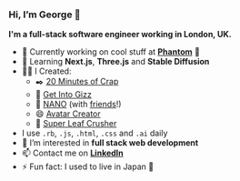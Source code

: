 ### Hi, I’m George 👋
**I'm a full-stack software engineer working in London, UK.**

- 💪 Currently working on cool stuff at **[Phantom](https://www.phantom.land)** 👻
- 🌱 Learning **Next.js**, **Three.js** and **Stable Diffusion**
- 👷‍♂️ I Created:
  - ✒️ [20 Minutes of Crap](http://twenty-moc.herokuapp.com/)
  - 🎵 [Get Into Gizz](https://get-into-gizz.com/)
  - 🧃 [NANO](http://www.getnano.uk/) (with [friends](https://github.com/kiran-blip/nano)!)
  - 😄 [Avatar Creator](https://gloyens.github.io/avatar-creator/)
  - 🍃 [Super Leaf Crusher](https://starborg.itch.io/super-leaf-crusher)
- I use `.rb`, `.js`, `.html`, `.css` and `.ai` daily
- 👀 I’m interested in **full stack web development**
- 📫 Contact me on [**LinkedIn**](https://www.linkedin.com/in/gloyens/)
- ⚡ Fun fact: I used to live in Japan 🗾

<!---
gloyens/gloyens is a ✨ special ✨ repository because its `README.md` (this file) appears on your GitHub profile.
You can click the Preview link to take a look at your changes.
--->
